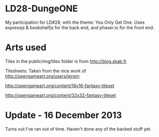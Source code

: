 LD28-DungeONE
=============

My participation for LD#28, with the theme: You Only Get One. Uses expressjs &amp; bookshelfjs for the back end, and phaser.io for the front end.

Arts used
=========
Tiles in the public/img/tiles folder is from http://blog.skab.fr

Tilesheets:
Taken from the nice work of http://opengameart.org/users/jerom:

http://opengameart.org/content/16x16-fantasy-tileset

http://opengameart.org/content/32x32-fantasy-tileset

Update - 16 December 2013
=========================
Turns out I've ran out of time. Haven't done any of the backed stuff yet.